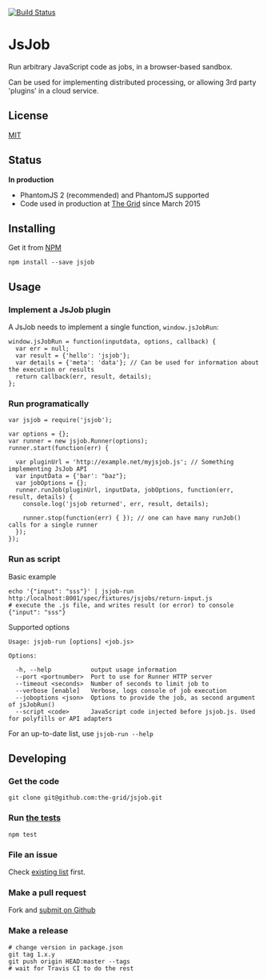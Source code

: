 [![Build Status](https://travis-ci.org/the-grid/jsjob.svg?branch=master)](https://travis-ci.org/the-grid/jsjob)
# JsJob

Run arbitrary JavaScript code as jobs, in a browser-based sandbox.

Can be used for implementing distributed processing, or
allowing 3rd party 'plugins' in a cloud service.

## License
[MIT](./LICENSE.md)

## Status
**In production**

* PhantomJS 2 (recommended) and PhantomJS supported
* Code used in production at [The Grid](http://thegrid.io) since March 2015

## Installing

Get it from [NPM](https://www.npmjs.com/package/jsjob)

    npm install --save jsjob

## Usage

### Implement a JsJob plugin

A JsJob needs to implement a single function, `window.jsJobRun`:

    window.jsJobRun = function(inputdata, options, callback) {
      var err = null;
      var result = {'hello': 'jsjob'};
      var details = {'meta': 'data'}; // Can be used for information about the execution or results
      return callback(err, result, details);
    };

### Run programatically

    var jsjob = require('jsjob');

    var options = {};
    var runner = new jsjob.Runner(options);
    runner.start(function(err) {

      var pluginUrl = 'http://example.net/myjsjob.js'; // Something implementing JsJob API
      var inputData = {'bar': "baz"};
      var jobOptions = {};
      runner.runJob(pluginUrl, inputData, jobOptions, function(err, result, details) {
        console.log('jsjob returned', err, result, details);

        runner.stop(function(err) { }); // one can have many runJob() calls for a single runner
      });
    });

### Run as script

Basic example

    echo '{"input": "sss"}' | jsjob-run http:/localhost:8001/spec/fixtures/jsjobs/return-input.js
    # execute the .js file, and writes result (or error) to console
    {"input": "sss"}

Supported options

    Usage: jsjob-run [options] <job.js>

    Options:

      -h, --help           output usage information
      --port <portnumber>  Port to use for Runner HTTP server
      --timeout <seconds>  Number of seconds to limit job to
      --verbose [enable]   Verbose, logs console of job execution
      --joboptions <json>  Options to provide the job, as second argument of jsJobRun()
      --script <code>      JavaScript code injected before jsjob.js. Used for polyfills or API adapters

For an up-to-date list, use `jsjob-run --help`

## Developing

### Get the code

    git clone git@github.com:the-grid/jsjob.git

### Run [the tests](./spec)

    npm test

### File an issue

Check [existing list](https://github.com/the-grid/jsjob/issues) first.

### Make a pull request

Fork and [submit on Github](https://github.com/the-grid/jsjob/pulls)

### Make a release

    # change version in package.json
    git tag 1.x.y
    git push origin HEAD:master --tags
    # wait for Travis CI to do the rest
